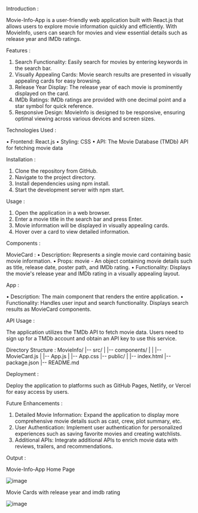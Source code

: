 Introduction :

Movie-Info-App is a user-friendly web application built with React.js that allows users to explore movie information quickly and efficiently. With MovieInfo, users can search for movies and view essential details such as release year and IMDb ratings.

Features :

1.	Search Functionality: Easily search for movies by entering keywords in the search bar.
2.	Visually Appealing Cards: Movie search results are presented in visually appealing cards for easy browsing.
3.	Release Year Display: The release year of each movie is prominently displayed on the card.
4.	IMDb Ratings: IMDb ratings are provided with one decimal point and a star symbol for quick reference.
5.	Responsive Design: MovieInfo is designed to be responsive, ensuring optimal viewing across various devices and screen sizes.

Technologies Used :

•	Frontend: React.js
•	Styling: CSS
•	API: The Movie Database (TMDb) API for fetching movie data

Installation :

1.	Clone the repository from GitHub.
2.	Navigate to the project directory.
3.	Install dependencies using npm install.
4.	Start the development server with npm start.

Usage :

1.	Open the application in a web browser.
2.	Enter a movie title in the search bar and press Enter.
3.	Movie information will be displayed in visually appealing cards.
4.	Hover over a card to view detailed information.

Components :

MovieCard :
•	Description: Represents a single movie card containing basic movie information.
•	Props: movie - An object containing movie details such as title, release date, poster path, and IMDb rating.
•	Functionality: Displays the movie's release year and IMDb rating in a visually appealing layout.

App :

•	Description: The main component that renders the entire application.
•	Functionality: Handles user input and search functionality. Displays search results as MovieCard components.

API Usage :

The application utilizes the TMDb API to fetch movie data. Users need to sign up for a TMDb account and obtain an API key to use this service.

Directory Structure :
MovieInfo/ |-- src/ | |-- components/ | | |-- MovieCard.js | |-- App.js | |-- App.css |-- public/ | |-- index.html |-- package.json |-- README.md 
 
Deployment :

Deploy the application to platforms such as GitHub Pages, Netlify, or Vercel for easy access by users.

Future Enhancements :

1.	Detailed Movie Information: Expand the application to display more comprehensive movie details such as cast, crew, plot summary, etc.
2.	User Authentication: Implement user authentication for personalized experiences such as saving favorite movies and creating watchlists.
3.	Additional APIs: Integrate additional APIs to enrich movie data with reviews, trailers, and recommendations.

Output :

Movie-Info-App Home Page  


![image](https://github.com/Tarun21p/Movie_Info_App/assets/127124654/b56e170a-cf38-46c0-8568-585fed787223)


Movie Cards with release year and imdb rating


![image](https://github.com/Tarun21p/Movie_Info_App/assets/127124654/f935562d-2d36-49be-bd48-daec664805d2)



